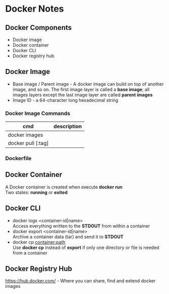 # Docker Notes

## Docker Components
- Docker image
- Docker container
- Docker CLI
- Docker registry hub

## Docker Image
- Base image / Parent image - A docker image can build on top of another image, and so on. The first image layer is called a **base image**; all images layers except the last image layer are called **parent images**
- Image ID - a 64-character long hexadecimal string
### Docker Image Commands
|cmd|description|
|---|---|
|docker images|
|docker pull <image-name>[:tag]
### Dockerfile


## Docker Container
A Docker container is created when execute **docker run <image-name>**  
Two states: **running** or **exited**

## Docker CLI
* docker logs <container-id|name>  
Access everything written to the **STDOUT** from within a container
* docker export <container-id|name>  
Archive a container data (tar) and send it to **STDOUT**
* docker cp <container:path> <hostpath>  
Use **docker cp** instead of **export** if only one directory or file is needed from a container

## Docker Registry Hub
https://hub.docker.com/ - Where you can share, find and extend docker images
